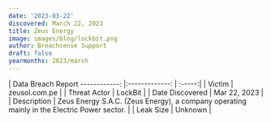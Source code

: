 ```yaml
---
date: '2023-03-22'
discovered: March 22, 2023
title: Zeus Energy
image: images/blog/lockbit.png
author: Breachsense Support
draft: false
yearmonths: 2023/march
---
```



| Data Breach Report
------------:     |:-------------:    | :-----:|
| Victim      | zeusol.com.pe      | 
| Threat Actor      | LockBit      | 
| Date Discovered      | Mar 22, 2023      | 
| Description      | Zeus Energy S.A.C. (Zeus Energy), a company operating mainly in the Electric Power sector.      | 
| Leak Size      | Unknown      | 

